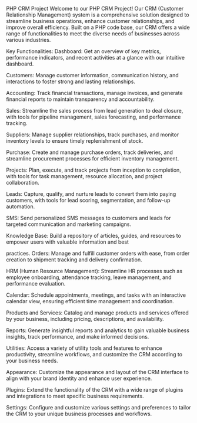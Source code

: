 PHP CRM Project
Welcome to our PHP CRM Project! Our CRM (Customer Relationship Management) system is a comprehensive solution designed to streamline business operations, enhance customer relationships, and improve overall efficiency. Built on a PHP code base, our CRM offers a wide range of functionalities to meet the diverse needs of businesses across various industries.

Key Functionalities:
Dashboard:
Get an overview of key metrics, performance indicators, and recent activities at a glance with our intuitive dashboard.

Customers:
Manage customer information, communication history, and interactions to foster strong and lasting relationships.

Accounting:
Track financial transactions, manage invoices, and generate financial reports to maintain transparency and accountability.

Sales:
Streamline the sales process from lead generation to deal closure, with tools for pipeline management, sales forecasting, and performance tracking.

Suppliers:
Manage supplier relationships, track purchases, and monitor inventory levels to ensure timely replenishment of stock.

Purchase:
Create and manage purchase orders, track deliveries, and streamline procurement processes for efficient inventory management.

Projects:
Plan, execute, and track projects from inception to completion, with tools for task management, resource allocation, and project collaboration.

Leads:
Capture, qualify, and nurture leads to convert them into paying customers, with tools for lead scoring, segmentation, and follow-up automation.

SMS:
Send personalized SMS messages to customers and leads for targeted communication and marketing campaigns.

Knowledge Base:
Build a repository of articles, guides, and resources to empower users with valuable information and best 

practices.
Orders:
Manage and fulfill customer orders with ease, from order creation to shipment tracking and delivery confirmation.

HRM (Human Resource Management):
Streamline HR processes such as employee onboarding, attendance tracking, leave management, and performance evaluation.

Calendar:
Schedule appointments, meetings, and tasks with an interactive calendar view, ensuring efficient time management and coordination.

Products and Services:
Catalog and manage products and services offered by your business, including pricing, descriptions, and availability.

Reports:
Generate insightful reports and analytics to gain valuable business insights, track performance, and make informed decisions.

Utilities:
Access a variety of utility tools and features to enhance productivity, streamline workflows, and customize the CRM according to your business needs.

Appearance:
Customize the appearance and layout of the CRM interface to align with your brand identity and enhance user experience.

Plugins:
Extend the functionality of the CRM with a wide range of plugins and integrations to meet specific business requirements.

Settings:
Configure and customize various settings and preferences to tailor the CRM to your unique business processes and workflows.